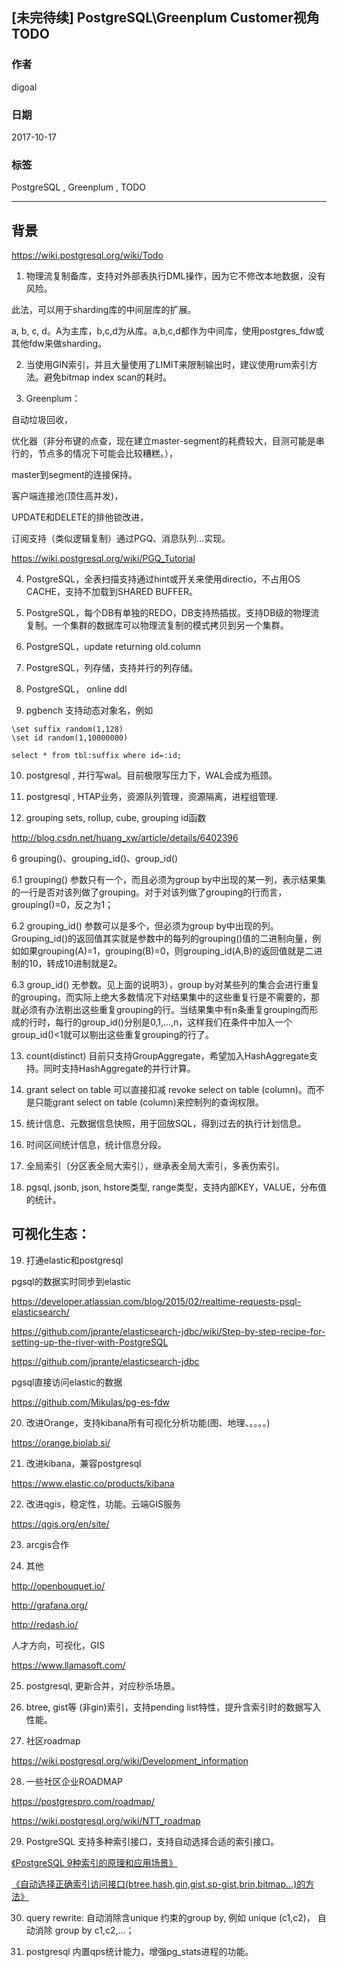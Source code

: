 ## [未完待续] PostgreSQL\Greenplum Customer视角TODO
                       
### 作者      
digoal      
      
### 日期       
2017-10-17  
        
### 标签      
PostgreSQL , Greenplum , TODO         
                  
----                  
                   
## 背景   
https://wiki.postgresql.org/wiki/Todo


1. 物理流复制备库，支持对外部表执行DML操作，因为它不修改本地数据，没有风险。

此法，可以用于sharding库的中间层库的扩展。

a, b, c, d。A为主库，b,c,d为从库。a,b,c,d都作为中间库，使用postgres_fdw或其他fdw来做sharding。


2. 当使用GIN索引，并且大量使用了LIMIT来限制输出时，建议使用rum索引方法。避免bitmap index scan的耗时。

3. Greenplum：

自动垃圾回收，

优化器（非分布键的点查，现在建立master-segment的耗费较大，目测可能是串行的，节点多的情况下可能会比较糟糕。），

master到segment的连接保持。

客户端连接池(顶住高并发)，

UPDATE和DELETE的排他锁改进，

订阅支持（类似逻辑复制）通过PGQ、消息队列...实现。

https://wiki.postgresql.org/wiki/PGQ_Tutorial
  
4. PostgreSQL，全表扫描支持通过hint或开关来使用directio，不占用OS CACHE，支持不加载到SHARED BUFFER。

5. PostgreSQL，每个DB有单独的REDO，DB支持热插拔。支持DB级的物理流复制。一个集群的数据库可以物理流复制的模式拷贝到另一个集群。

6. PostgreSQL，update returning old.column  
  
7. PostgreSQL，列存储，支持并行的列存储。

8. PostgreSQL， online ddl

9. pgbench 支持动态对象名，例如

```
\set suffix random(1,128)
\set id random(1,10000000)

select * from tbl:suffix where id=:id;
```

10. postgresql , 并行写wal。目前极限写压力下，WAL会成为瓶颈。  
  
11. postgresql , HTAP业务，资源队列管理，资源隔离，进程组管理.

12. grouping sets, rollup, cube, grouping id函数

http://blog.csdn.net/huang_xw/article/details/6402396

6 grouping()、grouping_id()、group_id()

6.1 grouping()
参数只有一个，而且必须为group by中出现的某一列，表示结果集的一行是否对该列做了grouping。对于对该列做了grouping的行而言，grouping()=0，反之为1；

6.2 grouping_id()
参数可以是多个，但必须为group by中出现的列。Grouping_id()的返回值其实就是参数中的每列的grouping()值的二进制向量，例如如果grouping(A)=1，grouping(B)=0，则grouping_id(A,B)的返回值就是二进制的10，转成10进制就是2。

6.3 group_id()
无参数。见上面的说明3），group by对某些列的集合会进行重复的grouping，而实际上绝大多数情况下对结果集中的这些重复行是不需要的，那就必须有办法剔出这些重复grouping的行。当结果集中有n条重复grouping而形成的行时，每行的group_id()分别是0,1,…,n，这样我们在条件中加入一个group_id()<1就可以剔出这些重复grouping的行了。

13. count(distinct) 目前只支持GroupAggregate，希望加入HashAggregate支持。同时支持HashAggregate的并行计算。

14. grant select on table 可以直接扣减 revoke select on table (column)。而不是只能grant select on table (column)来控制列的查询权限。

15. 统计信息、元数据信息快照，用于回放SQL，得到过去的执行计划信息。

16. 时间区间统计信息，统计信息分段。
  
17. 全局索引（分区表全局大索引），继承表全局大索引，多表伪索引。

18. pgsql, jsonb, json, hstore类型, range类型，支持内部KEY，VALUE，分布值的统计。

## 可视化生态：

19. 打通elastic和postgresql

pgsql的数据实时同步到elastic

https://developer.atlassian.com/blog/2015/02/realtime-requests-psql-elasticsearch/

https://github.com/jprante/elasticsearch-jdbc/wiki/Step-by-step-recipe-for-setting-up-the-river-with-PostgreSQL

https://github.com/jprante/elasticsearch-jdbc

pgsql直接访问elastic的数据

https://github.com/Mikulas/pg-es-fdw

20. 改进Orange，支持kibana所有可视化分析功能(图、地理、。。。。)

https://orange.biolab.si/  

21. 改进kibana，兼容postgresql
  
https://www.elastic.co/products/kibana
  
22. 改进qgis，稳定性，功能。云端GIS服务
  
https://qgis.org/en/site/
  
23. arcgis合作

24. 其他

http://openbouquet.io/

http://grafana.org/

http://redash.io/

人才方向，可视化，GIS

https://www.llamasoft.com/


25. postgresql, 更新合并，对应秒杀场景。

26. btree, gist等 (非gin)索引，支持pending list特性，提升含索引时的数据写入性能。

27. 社区roadmap

https://wiki.postgresql.org/wiki/Development_information

28. 一些社区企业ROADMAP

https://postgrespro.com/roadmap/

https://wiki.postgresql.org/wiki/NTT_roadmap


29. PostgreSQL 支持多种索引接口，支持自动选择合适的索引接口。

[《PostgreSQL 9种索引的原理和应用场景》](../201706/20170627_01.md)  

[《自动选择正确索引访问接口(btree,hash,gin,gist,sp-gist,brin,bitmap...)的方法》](../201706/20170617_01.md)  

30. query rewrite: 自动消除含unique 约束的group by, 例如 unique (c1,c2)， 自动消除 group by c1,c2,...；

31. postgresql 内置qps统计能力，增强pg_stats进程的功能。
